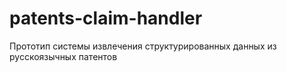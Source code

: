# patents-claim-handler
Прототип системы извлечения структурированных данных из русскоязычных патентов
